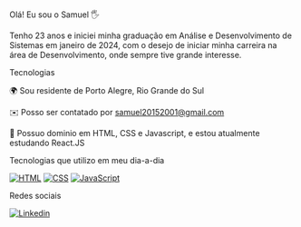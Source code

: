 Olá! Eu sou o Samuel 🖐️

Tenho 23 anos e iniciei minha graduação em Análise e Desenvolvimento de Sistemas em janeiro de 2024, com o desejo de iniciar minha carreira na área de Desenvolvimento, onde sempre tive grande interesse.

Tecnologias

🌍 Sou residente de Porto Alegre, Rio Grande do Sul

✉️ Posso ser contatado por samuel20152001@gmail.com


🧠 Possuo dominio em HTML, CSS e Javascript, e estou atualmente estudando React.JS

Tecnologias que utilizo em meu dia-a-dia

[![HTML](https://img.shields.io/badge/HTML5-E34F26?style=for-the-badge&logo=html5&logoColor=white)]()
[![CSS](https://img.shields.io/badge/CSS3-1572B6?style=for-the-badge&logo=css3&logoColor=white)]()
[![JavaScript](https://img.shields.io/badge/JavaScript-323330?style=for-the-badge&logo=javascript&logoColor=F7DF1E)]()

Redes sociais


[![Linkedin](https://img.shields.io/badge/LinkedIn-0077B5?style=for-the-badge&logo=linkedin&logoColor=white)]()
